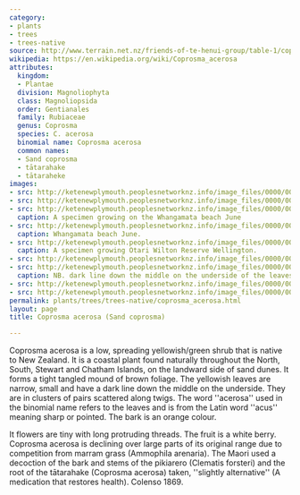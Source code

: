 ```yaml
---
category:
- plants
- trees
- trees-native
source: http://www.terrain.net.nz/friends-of-te-henui-group/table-1/coprosma-acerosa-sand-coprosma.html
wikipedia: https://en.wikipedia.org/wiki/Coprosma_acerosa
attributes:
  kingdom:
  - Plantae
  division: Magnoliophyta
  class: Magnoliopsida
  order: Gentianales
  family: Rubiaceae
  genus: Coprosma
  species: C. acerosa
  binomial name: Coprosma acerosa
  common names:
  - Sand coprosma
  - tātarahake
  - tātaraheke
images:
- src: http://ketenewplymouth.peoplesnetworknz.info/image_files/0000/0010/6863/Sand_Coprosma__Coprosma_acerosa__.jpg
- src: http://ketenewplymouth.peoplesnetworknz.info/image_files/0000/0010/6853/Sand_Coprosma__Coprosma_acerosa__2.jpg
- src: http://ketenewplymouth.peoplesnetworknz.info/image_files/0000/0011/9253/1-Coprosma_acerosa__Sand_coprosma.JPG
  caption: A specimen growing on the Whangamata beach June
- src: http://ketenewplymouth.peoplesnetworknz.info/image_files/0000/0011/9258/1-Coprosma_acerosa__Sand_coprosma-001.JPG
  caption: Whangamata beach June.
- src: http://ketenewplymouth.peoplesnetworknz.info/image_files/0000/0007/4984/Coprosma_acerosa__Sand_coprosma-006.JPG
  caption: A specimen growing Otari Wilton Reserve Wellington.
- src: http://ketenewplymouth.peoplesnetworknz.info/image_files/0000/0007/4989/Coprosma_acerosa__Sand_coprosma-012.JPG
- src: http://ketenewplymouth.peoplesnetworknz.info/image_files/0000/0007/4994/Coprosma_acerosa__Sand_coprosma-013.JPG
  caption: NB. dark line down the middle on the underside of the leaves.
- src: http://ketenewplymouth.peoplesnetworknz.info/image_files/0000/0007/6574/Coprosma_acerosa__Sand_coprosma__-001.JPG
- src: http://ketenewplymouth.peoplesnetworknz.info/image_files/0000/0007/6569/Coprosma_acerosa__Sand_coprosma__.JPG
permalink: plants/trees/trees-native/coprosma_acerosa.html
layout: page
title: Coprosma acerosa (Sand coprosma)

---
```

Coprosma acerosa is a low, spreading yellowish/green shrub that is native to New Zealand. It is a coastal plant found naturally throughout the North, South, Stewart and Chatham Islands, on the landward side of sand dunes. It forms a tight tangled mound of brown foliage. The yellowish leaves are narrow, small and have a dark line down the middle on the underside. They are in clusters of pairs scattered along twigs. The word ''acerosa'' used in the binomial name refers to the leaves and is from the Latin word ''acus'' meaning sharp or pointed. The bark is an orange colour.

It flowers are tiny with long protruding threads. The fruit is a white berry.
Coprosma acerosa is declining over large parts of its original range due to competition from marram grass (Ammophila arenaria).
The Maori used a decoction of the bark and stems of the pikiarero (Clematis forsteri) and the root of the tātarahake (Coprosma acerosa) taken, ''slightly alternative'' (A medication that restores health). Colenso 1869. 
